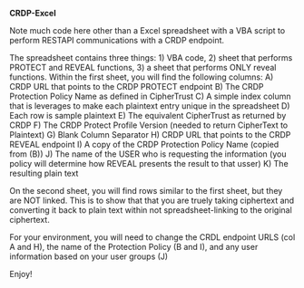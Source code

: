 **CRDP-Excel**

Note much code here other than a Excel spreadsheet with a VBA script to perform RESTAPI communications with a CRDP endpoint.

The spreadsheet contains three things:  1) VBA code, 2) sheet that performs PROTECT and REVEAL functions, 3) a sheet that performs ONLY reveal functions.
Within the first sheet, you will find the following columns:
  A) CRDP URL that points to the CRDP PROTECT endpoint
  B) The CRDP Protection Policy Name as defined in CipherTrust
  C) A simple index column that is leverages to make each plaintext entry unique in the spreadsheet
  D) Each row is sample plaintext
  E) The equivalent CipherTrust as returned by CRDP
  F) The CRDP Protect Profile Version (needed to return CipherText to Plaintext)
  G) Blank Column Separator
  H) CRDP URL that points to the CRDP REVEAL endpoint
  I) A copy of the CRDP Protection Policy Name (copied from (B))
  J) The name of the USER who is requesting the information (you policy will determine how REVEAL presents the result to that usser)
  K) The resulting plain text

On the second sheet, you will find rows similar to the first sheet, but they are NOT linked.  This is to show that that you are truely taking ciphertext and converting it back to plain text within not spreadsheet-linking to the original ciphertext.

For your environment, you will need to change the CRDL endpoint URLS (col A and H), the name of the Protection Policy (B and I), and any user information based on your user groups (J)

Enjoy!

